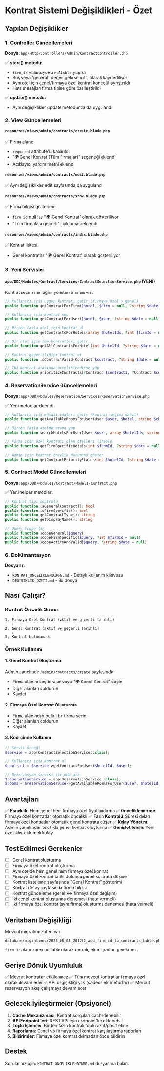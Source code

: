 # Kontrat Sistemi Değişiklikleri - Özet

## Yapılan Değişiklikler

### 1. Controller Güncellemeleri
**Dosya:** `app/Http/Controllers/Admin/ContractController.php`

✅ **store() metodu:**
- `firm_id` validasyonu `nullable` yapıldı
- Boş veya 'general' değeri gelirse `null` olarak kaydediliyor
- Aynı otel için genel/firmaya özel kontrat kontrolü ayrıştırıldı
- Hata mesajları firma tipine göre özelleştirildi

✅ **update() metodu:**
- Aynı değişiklikler update metodunda da uygulandı

### 2. View Güncellemeleri

#### `resources/views/admin/contracts/create.blade.php`
✅ Firma alanı:
- `required` attribute'u kaldırıldı
- "🌍 Genel Kontrat (Tüm Firmalar)" seçeneği eklendi
- Açıklayıcı yardım metni eklendi

#### `resources/views/admin/contracts/edit.blade.php`
✅ Aynı değişiklikler edit sayfasında da uygulandı

#### `resources/views/admin/contracts/show.blade.php`
✅ Firma bilgisi gösterimi:
- `firm_id` null ise "🌍 Genel Kontrat" olarak gösteriliyor
- "Tüm firmalara geçerli" açıklaması eklendi

#### `resources/views/admin/contracts/index.blade.php`
✅ Kontrat listesi:
- Genel kontratlar "🌍 Genel Kontrat" olarak gösteriliyor

### 3. Yeni Servisler

#### `app/DDD/Modules/Contract/Services/ContractSelectionService.php` (YENİ)

Kontrat seçim mantığını yöneten ana servis:

```php
// Kullanıcı için uygun kontratı getir (firmaya özel > genel)
public function getContractForFirm($hotel, $firm = null, ?string $date = null): ?Contract

// Kullanıcı için kontrat seç
public function getContractForUser($hotel, $user, ?string $date = null): ?Contract

// Birden fazla otel için kontrat al
public function getContractsForHotels(array $hotelIds, ?int $firmId = null): array

// Bir otel için tüm kontratları getir
public function getAllContractsForHotel(int $hotelId, ?string $date = null): array

// Kontrat geçerliliğini kontrol et
public function isContractValid(Contract $contract, ?string $date = null): bool

// İki kontrat arasında önceliklendirme yap
public function prioritizeContracts(?Contract $contract1, ?Contract $contract2): ?Contract
```

### 4. ReservationService Güncellemeleri
**Dosya:** `app/DDD/Modules/Reservation/Services/ReservationService.php`

✅ Yeni metodlar eklendi:

```php
// Kullanıcı için müsait odaları getir (kontrat seçimi dahil)
public function getAvailableRoomsForUser(User $user, $hotel, string $checkinDate, string $checkoutDate): array

// Birden fazla otelde arama yap
public function searchHotelsForUser(User $user, array $hotelIds, string $checkinDate, string $checkoutDate): array

// Firma için özel kontratı olan otelleri listele
public function getFirmSpecificHotels(int $firmId, ?string $date = null): array

// Admin için kontrat öncelik durumunu göster
public function getContractPriorityStatus(int $hotelId, ?string $date = null): array
```

### 5. Contract Model Güncellemeleri
**Dosya:** `app/DDD/Modules/Contract/Models/Contract.php`

✅ Yeni helper metodlar:

```php
// Kontrat tipi kontrolü
public function isGeneralContract(): bool
public function isFirmSpecific(): bool
public function getContractType(): string
public function getDisplayName(): string

// Query Scope'lar
public function scopeGeneral($query)
public function scopeFirmSpecific($query, ?int $firmId = null)
public function scopeActiveAndValid($query, ?string $date = null)
```

### 6. Dokümantasyon
**Dosyalar:**
- `KONTRAT_ONCELIKLENDIRME.md` - Detaylı kullanım kılavuzu
- `DEGISIKLIK_OZETI.md` - Bu dosya

## Nasıl Çalışır?

### Kontrat Öncelik Sırası

```
1. Firmaya Özel Kontrat (aktif ve geçerli tarihli)
   ↓
2. Genel Kontrat (aktif ve geçerli tarihli)
   ↓
3. Kontrat bulunamadı
```

### Örnek Kullanım

#### 1. Genel Kontrat Oluşturma
Admin panelinde `/admin/contracts/create` sayfasında:
- Firma alanını boş bırakın veya "🌍 Genel Kontrat" seçin
- Diğer alanları doldurun
- Kaydet

#### 2. Firmaya Özel Kontrat Oluşturma
- Firma alanından belirli bir firma seçin
- Diğer alanları doldurun
- Kaydet

#### 3. Kod İçinde Kullanım

```php
// Servis örneği
$service = app(ContractSelectionService::class);

// Kullanıcı için kontrat al
$contract = $service->getContractForUser($hotelId, $user);

// Rezervasyon servisi ile oda ara
$reservationService = app(ReservationService::class);
$rooms = $reservationService->getAvailableRoomsForUser($user, $hotelId, '2025-06-01', '2025-06-05');
```

## Avantajları

✅ **Esneklik**: Hem genel hem firmaya özel fiyatlandırma
✅ **Önceliklendirme**: Firmaya özel kontratlar otomatik öncelikli
✅ **Tarih Kontrolü**: Süresi dolan firmaya özel kontratlar otomatik genel kontrata düşer
✅ **Kolay Yönetim**: Admin panelinden tek tıkla genel kontrat oluşturma
✅ **Genişletilebilir**: Yeni özellikler eklemek kolay

## Test Edilmesi Gerekenler

- [ ] Genel kontrat oluşturma
- [ ] Firmaya özel kontrat oluşturma
- [ ] Aynı otelde hem genel hem firmaya özel kontrat
- [ ] Firmaya özel kontrat tarihi dolunca genel kontrata düşme
- [ ] Kontrat listeleme sayfasında "Genel Kontrat" gösterimi
- [ ] Kontrat detay sayfasında firma bilgisi
- [ ] Kontrat güncelleme (genel ↔ firmaya özel değişim)
- [ ] İki genel kontrat oluşturma denemesi (hata vermeli)
- [ ] İki firmaya özel kontrat (aynı firma) oluşturma denemesi (hata vermeli)

## Veritabanı Değişikliği

Mevcut migration zaten var:
```
database/migrations/2025_08_03_201252_add_firm_id_to_contracts_table.php
```

`firm_id` alanı zaten nullable olarak tanımlı, ek migration gerekmez.

## Geriye Dönük Uyumluluk

✅ Mevcut kontratlar etkilenmez
✅ Tüm mevcut kontratlar firmaya özel olarak devam eder
✅ API değişikliği yok (sadece ek metodlar)
✅ Mevcut rezervasyon akışı çalışmaya devam eder

## Gelecek İyileştirmeler (Opsiyonel)

1. **Cache Mekanizması**: Kontrat sorguları cache'lenebilir
2. **API Endpoint'leri**: REST API için endpoint'ler eklenebilir
3. **Toplu İşlemler**: Birden fazla kontratı toplu aktif/pasif etme
4. **Raporlama**: Genel vs firmaya özel kontrat karşılaştırma raporları
5. **Bildirimler**: Firmaya özel kontrat dolmadan önce bildirim

## Destek

Sorularınız için: `KONTRAT_ONCELIKLENDIRME.md` dosyasına bakın.


